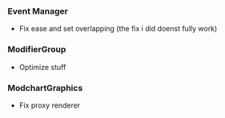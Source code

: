 ### Event Manager
- Fix ease and set overlapping (the fix i did doenst fully work)

### ModifierGroup
- Optimize stuff

### ModchartGraphics
- Fix proxy renderer
